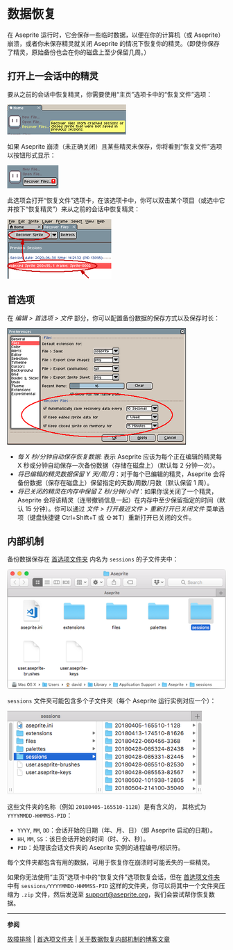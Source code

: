 # 数据恢复

在 Aseprite 运行时，它会保存一些临时数据，以便在你的计算机（或 Aseprite）崩溃，或者你未保存精灵就关闭 Aseprite 的情况下恢复你的精灵。（即使你保存了精灵，原始备份也会在你的磁盘上至少保留几周。）

## 打开上一会话中的精灵

要从之前的会话中恢复精灵，你需要使用“主页”选项卡中的“恢复文件”选项：

<p><img src="./data-recovery/home-tab.png" alt="Home tab" class="x2"/></p>

如果 Aseprite 崩溃（未正确关闭）且某些精灵未保存，你将看到“恢复文件”选项以按钮形式显示：

<p><img src="./data-recovery/home-tab-after-crash.png" alt="Home tab" class="x2" /></p>

此选项会打开“恢复文件”选项卡，在该选项卡中，你可以双击某个项目（或选中它并按下“恢复精灵”）来从之前的会话中恢复精灵：

<p><img src="./data-recovery/recover-files-tab.png" alt="Home tab" class="x2" /></p>

## 首选项

在 *编辑 > 首选项 > 文件* 部分，你可以配置备份数据的保存方式以及保存时长：

![恢复数据首选项](data-recovery/recover-data-preferences.png)

* *每 X 秒/分钟自动保存恢复数据*:
  表示 Aseprite 应该为每个正在编辑的精灵每 X 秒或分钟自动保存一次备份数据（存储在磁盘上）（默认每 2 分钟一次）。
* *将已编辑的精灵数据保留 Y 天/周/月*：对于每个已编辑的精灵，Aseprite 会将备份数据（保存在磁盘上）保留指定的天数/周数/月数（默认保留 1 周）。
* *将已关闭的精灵在内存中保留 Z 秒/分钟/小时*：如果你误关闭了一个精灵，Aseprite 会将该精灵（连带撤销信息一起）在内存中至少保留指定的时间（默认 15 分钟）。你可以通过 *文件 > 打开最近文件 > 重新打开已关闭文件* 菜单选项（键盘快捷键 Ctrl+Shift+T 或 ⇧⌘T）重新打开已关闭的文件。

## 内部机制

备份数据保存在 [首选项文件夹](preferences-folder.md) 内名为 `sessions` 的子文件夹中：

![Sessions 文件夹](data-recovery/sessions-folder-focused.png)

`sessions` 文件夹可能包含多个子文件夹（每个 Aseprite 运行实例对应一个）：

![Sessions 文件夹内部](data-recovery/in-sessions-folder.png)

这些文件夹的名称（例如 `20180405-165510-1128`）是有含义的，
其格式为 `YYYYMMDD-HHMMSS-PID`：

* `YYYY`, `MM`, `DD`：会话开始的日期（年、月、日）（即 Aseprite 启动的日期）。
* `HH`, `MM`, `SS`：该日会话开始的时间（时、分、秒）。
* `PID`：处理该会话文件夹的 Aseprite 实例的进程编号/标识符。

每个文件夹都包含有用的数据，可用于恢复你在崩溃时可能丢失的一些精灵。

如果你无法使用“主页”选项卡中的“恢复文件”选项恢复会话，但在 [首选项文件夹](preferences-folder.md) 中有 `sessions/YYYYMMDD-HHMMSS-PID` 这样的文件夹，你可以将其中一个文件夹压缩为 `.zip` 文件，然后发送至 [support@aseprite.org](mailto:support@aseprite.org)，我们会尝试帮你恢复数据。

---

**参阅**

[故障排除](troubleshooting.md) |
[首选项文件夹](preferences-folder.md) |
[关于数据恢复内部机制的博客文章](https://dev.aseprite.org/2015/06/14/data-recovery/)
